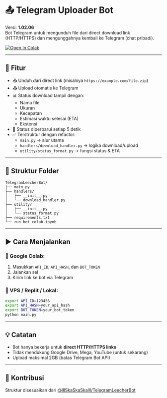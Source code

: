 # 📤 Telegram Uploader Bot

Versi: **1.02.06**  
Bot Telegram untuk mengunduh file dari direct download link (HTTP/HTTPS) dan mengunggahnya kembali ke Telegram (chat pribadi).

[![Open In Colab](https://colab.research.google.com/assets/colab-badge.svg)](https://github.com/lIlSkaSkaSkalIl/TelegramLeecherBot/blob/main/run_bot_colab.ipynb)

---

## 🔧 Fitur

- 📥 Unduh dari direct link (misalnya `https://example.com/file.zip`)
- 📤 Upload otomatis ke Telegram
- 📊 Status download tampil dengan:
  - Nama file
  - Ukuran
  - Kecepatan
  - Estimasi waktu selesai (ETA)
  - Ekstensi
- 🔄 Status diperbarui setiap 5 detik
- ✅ Terstruktur dengan refactor:
  - `main.py` → alur utama
  - `handlers/download_handler.py` → logika download/upload
  - `utility/status_format.py` → fungsi status & ETA

---

## 📁 Struktur Folder

```
TelegramLeecherBot/
├── main.py
├── handlers/
│   ├── __init__.py
│   └── download_handler.py
├── utility/
│   ├── __init__.py
│   └── status_format.py
├── requirements.txt
└── run_bot_colab.ipynb
```

---

## ▶️ Cara Menjalankan

### 🔹 Google Colab:
1. Masukkan `API_ID`, `API_HASH`, dan `BOT_TOKEN`
2. Jalankan sel
3. Kirim link ke bot via Telegram

### 🔹 VPS / Replit / Lokal:
```bash
export API_ID=123456
export API_HASH=your_api_hash
export BOT_TOKEN=your_bot_token
python main.py
```

---

## 💡 Catatan

- Bot hanya bekerja untuk **direct HTTP/HTTPS links**
- Tidak mendukung Google Drive, Mega, YouTube (untuk sekarang)
- Upload maksimal 2GB (batas Telegram Bot API)

---

## 🤝 Kontribusi

Struktur disesuaikan dari [@lIlSkaSkaSkalIl/TelegramLeecherBot](https://github.com/lIlSkaSkaSkalIl/TelegramLeecherBot)

